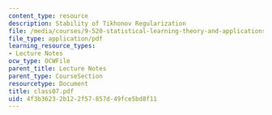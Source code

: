 ```yaml
---
content_type: resource
description: Stability of Tikhonov Regularization
file: /media/courses/9-520-statistical-learning-theory-and-applications-spring-2003/4f3b36232b122f57857d49fce5bd8f11_class07.pdf
file_type: application/pdf
learning_resource_types:
- Lecture Notes
ocw_type: OCWFile
parent_title: Lecture Notes
parent_type: CourseSection
resourcetype: Document
title: class07.pdf
uid: 4f3b3623-2b12-2f57-857d-49fce5bd8f11
---
```

